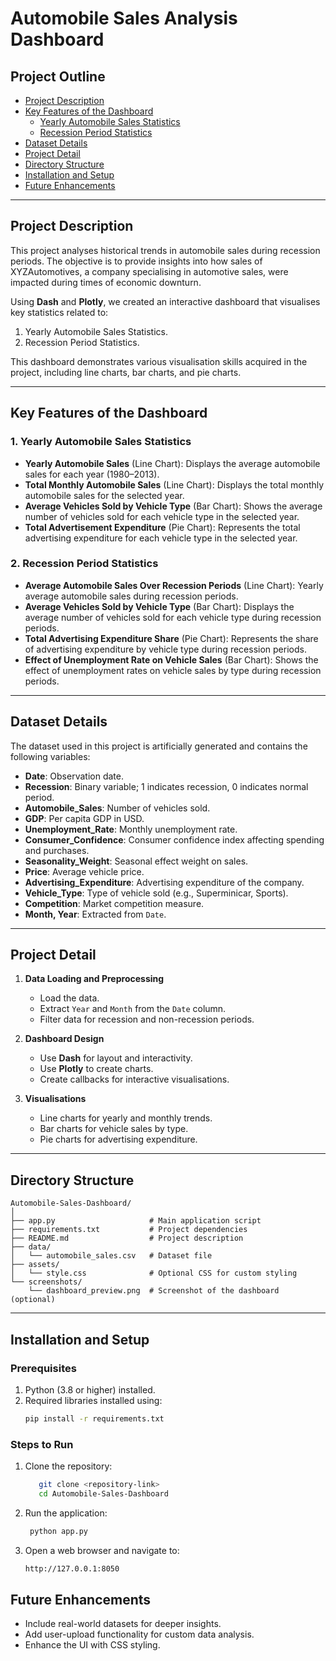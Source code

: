 # **Automobile Sales Analysis Dashboard**

## Project Outline

- [Project Description](#Project-Description)
- [Key Features of the Dashboard](#key-features-of-the-dashboard)
  - [Yearly Automobile Sales Statistics](#yearly-automobile-sales-statistics)
  - [Recession Period Statistics](#recession-period-statistics)
- [Dataset Details](#Dataset-Details)
- [Project Detail](#Project-Detail)
- [Directory Structure](#directory-structure)
- [Installation and Setup](#installation-and-setup)
- [Future Enhancements](#Future_Enhancements)


---
## **Project Description**
This project analyses historical trends in automobile sales during recession periods. The objective is to provide insights into how sales of XYZAutomotives, a company specialising in automotive sales, were impacted during times of economic downturn.

Using **Dash** and **Plotly**, we created an interactive dashboard that visualises key statistics related to:
1. Yearly Automobile Sales Statistics.
2. Recession Period Statistics.

This dashboard demonstrates various visualisation skills acquired in the project, including line charts, bar charts, and pie charts.

---


## **Key Features of the Dashboard**

### **1. Yearly Automobile Sales Statistics**
- **Yearly Automobile Sales** (Line Chart): Displays the average automobile sales for each year (1980–2013).
- **Total Monthly Automobile Sales** (Line Chart): Displays the total monthly automobile sales for the selected year.
- **Average Vehicles Sold by Vehicle Type** (Bar Chart): Shows the average number of vehicles sold for each vehicle type in the selected year.
- **Total Advertisement Expenditure** (Pie Chart): Represents the total advertising expenditure for each vehicle type in the selected year.

### **2. Recession Period Statistics**
- **Average Automobile Sales Over Recession Periods** (Line Chart): Yearly average automobile sales during recession periods.
- **Average Vehicles Sold by Vehicle Type** (Bar Chart): Displays the average number of vehicles sold for each vehicle type during recession periods.
- **Total Advertising Expenditure Share** (Pie Chart): Represents the share of advertising expenditure by vehicle type during recession periods.
- **Effect of Unemployment Rate on Vehicle Sales** (Bar Chart): Shows the effect of unemployment rates on vehicle sales by type during recession periods.

---

## **Dataset Details**
The dataset used in this project is artificially generated and contains the following variables:
- **Date**: Observation date.
- **Recession**: Binary variable; 1 indicates recession, 0 indicates normal period.
- **Automobile_Sales**: Number of vehicles sold.
- **GDP**: Per capita GDP in USD.
- **Unemployment_Rate**: Monthly unemployment rate.
- **Consumer_Confidence**: Consumer confidence index affecting spending and purchases.
- **Seasonality_Weight**: Seasonal effect weight on sales.
- **Price**: Average vehicle price.
- **Advertising_Expenditure**: Advertising expenditure of the company.
- **Vehicle_Type**: Type of vehicle sold (e.g., Superminicar, Sports).
- **Competition**: Market competition measure.
- **Month, Year**: Extracted from `Date`.

---

## **Project Detail**
1. **Data Loading and Preprocessing**
   - Load the data.
   - Extract `Year` and `Month` from the `Date` column.
   - Filter data for recession and non-recession periods.

2. **Dashboard Design**
   - Use **Dash** for layout and interactivity.
   - Use **Plotly** to create charts.
   - Create callbacks for interactive visualisations.

3. **Visualisations**
   - Line charts for yearly and monthly trends.
   - Bar charts for vehicle sales by type.
   - Pie charts for advertising expenditure.

---

## **Directory Structure**
```
Automobile-Sales-Dashboard/
│
├── app.py                     # Main application script
├── requirements.txt           # Project dependencies
├── README.md                  # Project description
├── data/
│   └── automobile_sales.csv   # Dataset file
├── assets/
│   └── style.css              # Optional CSS for custom styling
└── screenshots/
    └── dashboard_preview.png  # Screenshot of the dashboard (optional)
```
---

## **Installation and Setup**

### **Prerequisites**
1. Python (3.8 or higher) installed.
2. Required libraries installed using:
   ```bash
   pip install -r requirements.txt
### **Steps to Run**

1. Clone the repository:
    ```bash
       git clone <repository-link>
       cd Automobile-Sales-Dashboard
2. Run the application:
    ```bash
     python app.py
3. Open a web browser and navigate to:
     ```bash
     http://127.0.0.1:8050


## **Future Enhancements**

- Include real-world datasets for deeper insights.
- Add user-upload functionality for custom data analysis.
- Enhance the UI with CSS styling.


